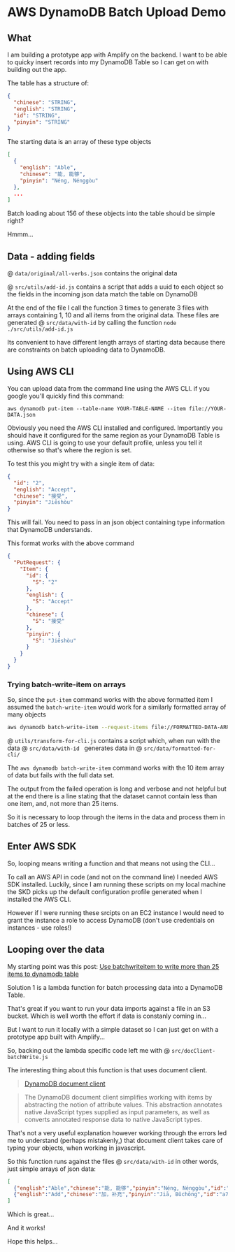 # AWS DynamoDB Batch Upload Demo

## What

I am building a prototype app with Amplify on the backend. I want to be able to quicky insert records into my DynamoDB Table so I can get on with building out the app.

The table has a structure of:

```json
{
  "chinese": "STRING",
  "english": "STRING",
  "id": "STRING",
  "pinyin": "STRING"
}
```

The starting data is an array of these type objects

```json
[
  {
    "english": "Able",
    "chinese": "能, 能够",
    "pinyin": "Néng, Nénggòu"
  },
  ...
]
```

Batch loading about 156 of these objects into the table should be simple right?

Hmmm...

## Data - adding fields

@ `data/original/all-verbs.json` contains the original data

@ `src/utils/add-id.js` contains a script that adds a uuid to each object so the fields in the incoming json data match the table on DynamoDB

At the end of the file I call the function 3 times to generate 3 files with arrays containing 1, 10 and all items from the original data. These files are generated @ `src/data/with-id` by calling the function `node ./src/utils/add-id.js`

Its convenient to have different length arrays of starting data because there are constraints on batch uploading data to DynamoDB.

## Using AWS CLI

You can upload data from the command line using the AWS CLI. if you google you'll quickly find this command:

```
aws dynamodb put-item --table-name YOUR-TABLE-NAME --item file://YOUR-DATA.json
```

Obviously you need the AWS CLI installed and configured. Importantly you should have it configured for the same region as your DynamoDB Table is using. AWS CLI is going to use your default profile, unless you tell it otherwise so that's where the region is set.

To test this you might try with a single item of data:

```json
{
  "id": "2",
  "english": "Accept",
  "chinese": "接受",
  "pinyin": "Jiēshòu"
}
```

This will fail. You need to pass in an json object containing type information that DynamoDB understands.

This format works with the above command

```json
{
  "PutRequest": {
    "Item": {
      "id": {
        "S": "2"
      },
      "english": {
        "S": "Accept"
      },
      "chinese": {
        "S": "接受"
      },
      "pinyin": {
        "S": "Jiēshòu"
      }
    }
  }
}
```

### Trying batch-write-item on arrays

So, since the `put-item` command works with the above formatted item I assumed the `batch-write-item` would work for a similarly formatted array of many objects

```bash
aws dynamodb batch-write-item --request-items file://FORMATTED-DATA-ARRAY.json
```

@ `utils/transform-for-cli.js` contains a script which, when run with the data @ `src/data/with-id ` generates data in @ `src/data/formatted-for-cli/`

The `aws dynamodb batch-write-item` command works with the 10 item array of data but fails with the full data set.

The output from the failed operation is long and verbose and not helpful but at the end there is a line stating that the dataset cannot contain less than one item, and, not more than 25 items.

So it is necessary to loop through the items in the data and process them in batches of 25 or less.

## Enter AWS SDK

So, looping means writing a function and that means not using the CLI...

To call an AWS API in code (and not on the command line) I needed AWS SDK installed. Luckily, since I am running these scripts on my local machine the SKD picks up the default configuration profile generated when I installed the AWS CLI.

However if I were running these srcipts on an EC2 instance I would need to grant the instance a role to access DynamoDB (don't use credentials on instances - use roles!)

## Looping over the data

My starting point was this post: [Use batchwriteitem to write more than 25 items to dynamodb table](https://stackoverflow.com/questions/43371962/how-to-use-batchwriteitem-to-write-more-than-25-items-into-dynamodb-table-using)

Solution 1 is a lambda function for batch processing data into a DynamoDB Table.

That's great if you want to run your data imports against a file in an S3 bucket. Which is well worth the effort if data is constanly coming in...

But I want to run it locally with a simple dataset so I can just get on with a prototype app built with Amplify...

So, backing out the lambda specific code left me with @ `src/docClient-batchWrite.js`

The interesting thing about this function is that uses document client.

> [DynamoDB document client](https://docs.aws.amazon.com/sdk-for-javascript/v2/developer-guide/dynamodb-example-document-client.html)

> The DynamoDB document client simplifies working with items by abstracting the notion of attribute values. This abstraction annotates native JavaScript types supplied as input parameters, as well as converts annotated response data to native JavaScript types.

That's not a very useful explanation however working through the errors led me to understand (perhaps mistakenly,) that document client takes care of typing your objects, when working in javascript.

So this function runs against the files @ `src/data/with-id` in other words, just simple arrays of json data:

```json
[
  {"english":"Able","chinese":"能, 能够","pinyin":"Néng, Nénggòu","id":"e9052984-f41e-437a-85f5-94908d51a774"},{"english":"Accept","chinese":"接受","pinyin":"Jiēshòu","id":"c1dd56a4-b590-4b3a-9c2a-d0de79a888f3"},
  {"english":"Add","chinese":"加，补充","pinyin":"Jiā, Bǔchōng","id":"a7a0cdf9-5bdc-45c9-a5c3-196c4d1c71b7"},...
]
```

Which is great...

And it works!

Hope this helps...
